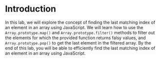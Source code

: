 # Introduction

In this lab, we will explore the concept of finding the last matching index of an element in an array using JavaScript. We will learn how to use the `Array.prototype.map()` and `Array.prototype.filter()` methods to filter out the elements for which the provided function returns falsy values, and `Array.prototype.pop()` to get the last element in the filtered array. By the end of this lab, you will be able to efficiently find the last matching index of an element in an array using JavaScript.
